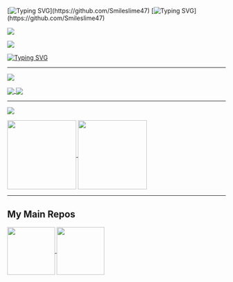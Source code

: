 <!--
**Smileslime47/Smileslime47** is a ✨ _special_ ✨ repository because its `README.md` (this file) appears on your GitHub profile.

Here are some ideas to get you started:

- 🔭 I’m currently working on ...
- 🌱 I’m currently learning ...
- 👯 I’m looking to collaborate on ...
- 🤔 I’m looking for help with ...
- 💬 Ask me about ...
- 📫 How to reach me: ...
- 😄 Pronouns: ...
- ⚡ Fun fact: ...
-->
[![Typing SVG](https://readme-typing-svg.herokuapp.com?font=Darumadrop+One&pause=1000&width=435&height=30&lines=Just+help+yourself!)](https://github.com/Smileslime47)
[![Typing SVG](https://readme-typing-svg.herokuapp.com?font=Fira+Code&duration=1&pause=1&color=323232&multiline=true&repeat=false&width=1200&height=60&lines=Here+is+Smile_slime_47%2C+a+Java+Developer.+Welcome+to+PM+me+if+you'd+like+discuss+about+Java.;You+can+also+call+me+LiuYibang%2C+who+is+an+undergraduate+student+of+Jinan+University+majoring+in+CS.)](https://github.com/Smileslime47)

[![](https://img.shields.io/badge/Outlook-Smile_slime_47@outlook.com-0078D4?style=for-the-badge&logo=microsoftoutlook)](mailto:Smile_slime_47@outlook.com)

[![](https://img.shields.io/badge/Gmail-lyb.compsci@gmail.com-EA4335?style=for-the-badge&logo=gmail)](mailto:lyb.compsci@gmail.com)

[![Typing SVG](https://readme-typing-svg.herokuapp.com?font=Fira+Code&size=17&duration=1&pause=1&color=323232&repeat=false&width=1000&height=30&lines=By+the+way%2C+I'm+learning+electric+guitar+now.+Looking+for+other+hard+rock+fans%3A%29)](https://github.com/Smileslime47)

---

[![](https://leetcode-badge.haozibi.dev/v1cn/ranking/smile_slime_47.svg?style=for-the-badge&color=FFA116&logo=leetcode) ](https://leetcode.cn/u/smile_slime_47/)

<a href="https://leetcode.cn/u/smile_slime_47/">
  <img align="center" src="https://leetcode-badge.haozibi.dev/v1cn/card/question-process/smile_slime_47.svg" />
  <img align="center" src="https://leetcode-badge.haozibi.dev/v1cn/chart/submission-calendar/smile_slime_47.svg" />
</a>

---

[![](https://img.shields.io/badge/Github-Smile__slime__47-181717?style=for-the-badge&logo=github) ](https://github.com/Smileslime47)

<a href="https://github.com/Smileslime47">
  <img height="159em" align="center" src="https://github-readme-stats.vercel.app/api?username=smileslime47" />
  <img height="159em" align="center" src="https://github-readme-stats.vercel.app/api/top-langs/?username=smileslime47&layout=compact" />
</a>

---

## My Main Repos

<a href="https://github.com/Smileslime47/JPEGCompressor">
  <img height="110em" align="center" src="https://github-readme-stats.vercel.app/api/pin/?username=smileslime47&repo=JPEGCompressor" />
</a>
<a href="https://github.com/Smileslime47/LENOVO_Y9000K_Hackintosh">
  <img height="110em" align="center" src="https://github-readme-stats.vercel.app/api/pin/?username=smileslime47&repo=LENOVO_Y9000K_Hackintosh" />
</a>
